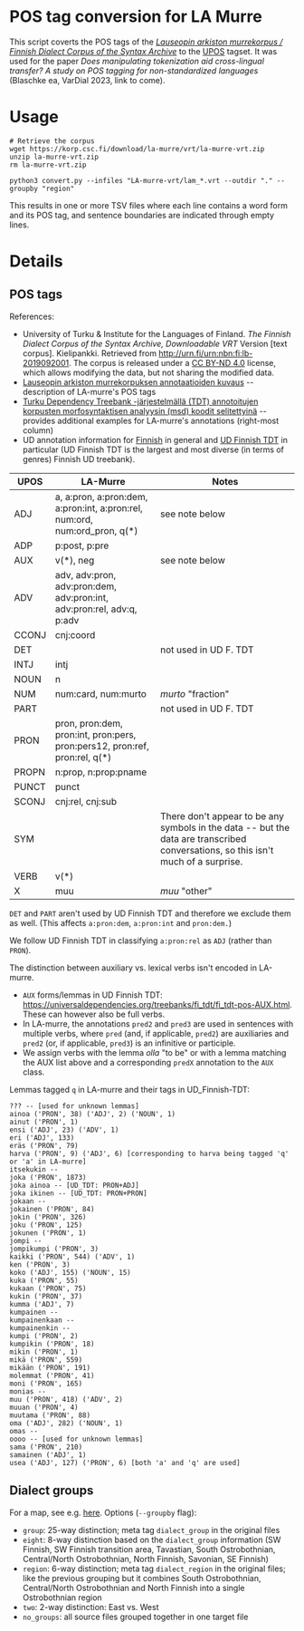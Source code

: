 # POS tag conversion for LA Murre

This script coverts the POS tags of the [*Lauseopin arkiston murrekorpus / Finnish Dialect Corpus of the Syntax Archive*](https://www.kielipankki.fi/aineistot/la-murre/) to the [UPOS](https://universaldependencies.org/u/pos/) tagset.
It was used for the paper *Does manipulating tokenization aid cross-lingual transfer? A study on POS tagging for non-standardized languages* (Blaschke ea, VarDial 2023, link to come).

# Usage

```
# Retrieve the corpus
wget https://korp.csc.fi/download/la-murre/vrt/la-murre-vrt.zip
unzip la-murre-vrt.zip
rm la-murre-vrt.zip

python3 convert.py --infiles "LA-murre-vrt/lam_*.vrt --outdir "." --groupby "region"
```

This results in one or more TSV files where each line contains a word form and its POS tag, and sentence boundaries are indicated through empty lines.

# Details

## POS tags

References:
- University of Turku & Institute for the Languages of Finland. *The Finnish Dialect Corpus of the Syntax Archive, Downloadable VRT* Version [text corpus]. Kielipankki. Retrieved from http://urn.fi/urn:nbn:fi:lb-2019092001. The corpus is released under a [CC BY-ND 4.0](https://creativecommons.org/licenses/by-nd/4.0/legalcode) license, which allows modifying the data, but not sharing the modified data.
- [Lauseopin arkiston murrekorpuksen annotaatioiden kuvaus](https://www.kielipankki.fi/aineistot/la-murre/la-murre-annotaatiot/) -- description of LA-murre's POS tags
- [Turku Dependency Treebank -järjestelmällä (TDT) annotoitujen korpusten morfosyntaktisen analyysin (msd)
koodit selitettyinä](https://blogs.helsinki.fi/fennistic-info/files/2020/12/2.-Sananmuodot-morfologia-morfosyntaksi.pdf) -- provides additional examples for LA-murre's annotations (right-most column)
- UD annotation information for [Finnish](https://universaldependencies.org/fi/index.html) in general and [UD Finnish TDT](https://universaldependencies.org/treebanks/fi_tdt/index.html) in particular (UD Finnish TDT is the largest and most diverse (in terms of genres) Finnish UD treebank).


| UPOS | LA-Murre | Notes |
| -- | -- | -- |
| ADJ | a, a:pron, a:pron:dem, a:pron:int, a:pron:rel, num:ord, num:ord_pron, q(\*) | see note below |
| ADP | p:post, p:pre |
| AUX | v(\*), neg | see note below |
| ADV | adv, adv:pron, adv:pron:dem, adv:pron:int, adv:pron:rel, adv:q, p:adv |
| CCONJ | cnj:coord |
| DET | | not used in UD F. TDT |
| INTJ | intj |
| NOUN | n |
| NUM | num:card, num:murto | *murto* "fraction" |
| PART |  | not used in UD F. TDT |
| PRON | pron, pron:dem, pron:int, pron:pers, pron:pers12, pron:ref,  pron:rel, q(\*) |
| PROPN | n:prop, n:prop:pname |
| PUNCT | punct |
| SCONJ | cnj:rel, cnj:sub |
| SYM |  | There don't appear to be any symbols in the data -- but the data are transcribed conversations, so this isn't much of a surprise. |
| VERB | v(\*) | |
| X | muu | *muu* "other"|

`DET` and `PART` aren't used by UD Finnish TDT and therefore we exclude them as well. 
(This affects `a:pron:dem`, `a:pron:int` and `pron:dem.`)

We follow UD Finnish TDT in classifying `a:pron:rel` as `ADJ` (rather than `PRON`).

The distinction between auxiliary vs. lexical verbs isn't encoded in LA-murre.
- `AUX` forms/lemmas in UD Finnish TDT: https://universaldependencies.org/treebanks/fi_tdt/fi_tdt-pos-AUX.html. These can however also be full verbs.
- In LA-murre, the annotations `pred2` and `pred3` are used in sentences with multiple verbs, where `pred` (and, if applicable, `pred2`) are auxiliaries and `pred2` (or, if applicable, `pred3`) is an infinitive or participle.
- We assign verbs with the lemma *olla* "to be" or with a lemma matching the AUX list above and a corresponding `predX` annotation to the `AUX` class.

Lemmas tagged `q` in LA-murre and their tags in UD_Finnish-TDT:
```
??? -- [used for unknown lemmas]
ainoa ('PRON', 38) ('ADJ', 2) ('NOUN', 1)
ainut ('PRON', 1)
ensi ('ADJ', 23) ('ADV', 1)
eri ('ADJ', 133)
eräs ('PRON', 79)
harva ('PRON', 9) ('ADJ', 6) [corresponding to harva being tagged 'q' or 'a' in LA-murre]
itsekukin --
joka ('PRON', 1873)
joka ainoa -- [UD_TDT: PRON+ADJ]
joka ikinen -- [UD_TDT: PRON+PRON]
jokaan --
jokainen ('PRON', 84)
jokin ('PRON', 326)
joku ('PRON', 125)
jokunen ('PRON', 1)
jompi --
jompikumpi ('PRON', 3)
kaikki ('PRON', 544) ('ADV', 1)
ken ('PRON', 3)
koko ('ADJ', 155) ('NOUN', 15)
kuka ('PRON', 55)
kukaan ('PRON', 75)
kukin ('PRON', 37)
kumma ('ADJ', 7)
kumpainen --
kumpainenkaan --
kumpainenkin --
kumpi ('PRON', 2)
kumpikin ('PRON', 18)
mikin ('PRON', 1)
mikä ('PRON', 559)
mikään ('PRON', 191)
molemmat ('PRON', 41)
moni ('PRON', 165)
monias --
muu ('PRON', 418) ('ADV', 2)
muuan ('PRON', 4)
muutama ('PRON', 88)
oma ('ADJ', 282) ('NOUN', 1)
omas --
oooo -- [used for unknown lemmas]
sama ('PRON', 210)
samainen ('ADJ', 1)
usea ('ADJ', 127) ('PRON', 6) [both 'a' and 'q' are used]
```

## Dialect groups

For a map, see e.g. [here](https://www.sprakinstitutet.fi/sv/om_sprak/dialekter/finska_dialekter).
Options (`--groupby` flag):
- `group`: 25-way distinction; meta tag `dialect_group` in the original files
- `eight`: 8-way distinction based on the `dialect_group` information (SW Finnish, SW Finnish transition area, Tavastian, South Ostrobothnian, Central/North Ostrobothnian, North Finnish, Savonian, SE Finnish)
- `region`: 6-way distinction; meta tag `dialect_region` in the original files; like the previous grouping but it combines South Ostrobothnian, Central/North Ostrobothnian and North Finnish into a single Ostrobothnian region
- `two`: 2-way distinction: East vs. West
- `no_groups`: all source files grouped together in one target file
